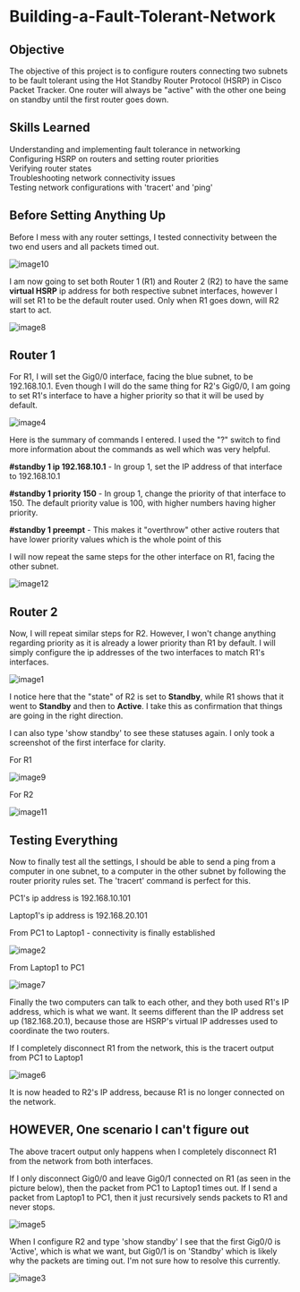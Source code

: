 # Building-a-Fault-Tolerant-Network 

## Objective
The objective of this project is to configure routers connecting two subnets to be fault tolerant using the Hot Standby Router Protocol (HSRP) in Cisco Packet Tracker. One router will always be "active" with the other one being on standby until the first router goes down.

## Skills Learned
Understanding and implementing fault tolerance in networking<br>
Configuring HSRP on routers and setting router priorities<br>
Verifying router states<br>
Troubleshooting network connectivity issues<br>
Testing network configurations with 'tracert' and 'ping'<br>

## Before Setting Anything Up

Before I mess with any router settings, I tested connectivity between
the two end users and all packets timed out.

![image10](https://github.com/user-attachments/assets/d1c8c423-eba5-46d4-8592-d48a44d4233c)


I am now going to set both Router 1 (R1) and Router 2 (R2) to have the
same **virtual HSRP** ip address for both respective subnet interfaces,
however I will set R1 to be the default router used. Only when R1 goes
down, will R2 start to act.

![image8](https://github.com/user-attachments/assets/82cfe20b-1bcf-4a52-8a0f-9727951607ff)


## Router 1

For R1, I will set the Gig0/0 interface, facing the blue subnet, to be
192.168.10.1. Even though I will do the same thing for R2's Gig0/0, I am
going to set R1's interface to have a higher priority so that it will be
used by default.

![image4](https://github.com/user-attachments/assets/53933ac3-6c56-4e25-bf95-d14929301636)


Here is the summary of commands I entered. I used the "?" switch to find
more information about the commands as well which was very helpful.

**#standby 1 ip 192.168.10.1** - In group 1, set the IP address of that
interface to 192.168.10.1

**#standby 1 priority 150** - In group 1, change the priority of that
interface to 150. The default priority value is 100, with higher numbers
having higher priority.

**#standby 1 preempt** - This makes it "overthrow" other active routers
that have lower priority values which is the whole point of this

I will now repeat the same steps for the other interface on R1, facing
the other subnet.

![image12](https://github.com/user-attachments/assets/74149e2a-dc3f-4415-97de-9206e24061cb)


## Router 2

Now, I will repeat similar steps for R2. However, I won't change
anything regarding priority as it is already a lower priority than R1 by
default. I will simply configure the ip addresses of the two interfaces
to match R1's interfaces.

![image1](https://github.com/user-attachments/assets/da434d1e-9bc8-4897-9dbd-db0cd4290c7c)


I notice here that the "state" of R2 is set to **Standby**, while R1
shows that it went to **Standby** and then to **Active**. I take this as
confirmation that things are going in the right direction.

I can also type 'show standby' to see these statuses again. I only took
a screenshot of the first interface for clarity.

For R1

![image9](https://github.com/user-attachments/assets/a1e1e5b8-9816-4e10-98c2-778dff99209d)


For R2

![image11](https://github.com/user-attachments/assets/9bf8837a-8a45-4c8b-9901-226186244ae1)


## Testing Everything

Now to finally test all the settings, I should be able to send a ping
from a computer in one subnet, to a computer in the other subnet by
following the router priority rules set. The 'tracert' command is
perfect for this.

PC1's ip address is 192.168.10.101

Laptop1's ip address is 192.168.20.101

From PC1 to Laptop1 - connectivity is finally established

![image2](https://github.com/user-attachments/assets/0ef243ab-798d-44e0-8d0a-a5f3c666a55a)


From Laptop1 to PC1

![image7](https://github.com/user-attachments/assets/090e3932-e053-42ba-99b3-87631caf5b23)


Finally the two computers can talk to each other, and they both used
R1's IP address, which is what we want. It seems different than the IP
address set up (182.168.20.1), because those are HSRP's virtual IP
addresses used to coordinate the two routers.

If I completely disconnect R1 from the network, this is the tracert
output from PC1 to Laptop1

![image6](https://github.com/user-attachments/assets/de5af68b-180e-4a25-9275-6d7f3f154a6c)


It is now headed to R2's IP address, because R1 is no longer connected
on the network.

## HOWEVER, One scenario I can't figure out

The above tracert output only happens when I completely disconnect R1
from the network from both interfaces.

If I only disconnect Gig0/0 and leave Gig0/1 connected on R1 (as seen in
the picture below), then the packet from PC1 to Laptop1 times out. If I
send a packet from Laptop1 to PC1, then it just recursively sends
packets to R1 and never stops.

![image5](https://github.com/user-attachments/assets/fbf38f4a-11b1-48d1-9df5-3427c62bff6b)


When I configure R2 and type 'show standby' I see that the first Gig0/0
is 'Active', which is what we want, but Gig0/1 is on 'Standby' which is
likely why the packets are timing out. I'm not sure how to resolve this
currently.

![image3](https://github.com/user-attachments/assets/aad8ddd4-5bfe-4b74-87ef-ccf120be7426)

